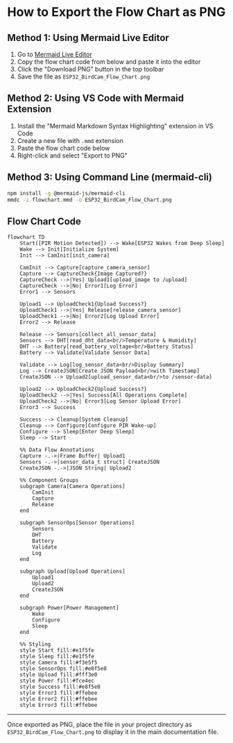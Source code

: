 # How to Export the Flow Chart as PNG

## Method 1: Using Mermaid Live Editor

1. Go to [Mermaid Live Editor](https://mermaid.live/)
2. Copy the flow chart code from below and paste it into the editor
3. Click the "Download PNG" button in the top toolbar
4. Save the file as `ESP32_BirdCam_Flow_Chart.png`

## Method 2: Using VS Code with Mermaid Extension

1. Install the "Mermaid Markdown Syntax Highlighting" extension in VS Code
2. Create a new file with `.mmd` extension
3. Paste the flow chart code below
4. Right-click and select "Export to PNG"

## Method 3: Using Command Line (mermaid-cli)

```bash
npm install -g @mermaid-js/mermaid-cli
mmdc -i flowchart.mmd -o ESP32_BirdCam_Flow_Chart.png
```

## Flow Chart Code

```mermaid
flowchart TD
    Start([PIR Motion Detected]) --> Wake[ESP32 Wakes from Deep Sleep]
    Wake --> Init[Initialize System]
    Init --> CamInit[init_camera]
    
    CamInit --> Capture[capture_camera_sensor]
    Capture --> CaptureCheck{Image Captured?}
    CaptureCheck -->|Yes| Upload1[upload_image to /upload]
    CaptureCheck -->|No| Error1[Log Error]
    Error1 --> Sensors
    
    Upload1 --> UploadCheck1{Upload Success?}
    UploadCheck1 -->|Yes| Release[release_camera_sensor]
    UploadCheck1 -->|No| Error2[Log Upload Error]
    Error2 --> Release
    
    Release --> Sensors[collect_all_sensor_data]
    Sensors --> DHT[read_dht_data<br/>Temperature & Humidity]
    DHT --> Battery[read_battery_voltage<br/>Battery Status]
    Battery --> Validate[Validate Sensor Data]
    
    Validate --> Log[log_sensor_data<br/>Display Summary]
    Log --> CreateJSON[Create JSON Payload<br/>with Timestamp]
    CreateJSON --> Upload2[upload_sensor_data<br/>to /sensor-data]
    
    Upload2 --> UploadCheck2{Upload Success?}
    UploadCheck2 -->|Yes| Success[All Operations Complete]
    UploadCheck2 -->|No| Error3[Log Sensor Upload Error]
    Error3 --> Success
    
    Success --> Cleanup[System Cleanup]
    Cleanup --> Configure[Configure PIR Wake-up]
    Configure --> Sleep[Enter Deep Sleep]
    Sleep --> Start
    
    %% Data Flow Annotations
    Capture -.->|Frame Buffer| Upload1
    Sensors -.->|sensor_data_t struct| CreateJSON
    CreateJSON -.->|JSON String| Upload2
    
    %% Component Groups
    subgraph Camera[Camera Operations]
        CamInit
        Capture
        Release
    end
    
    subgraph SensorOps[Sensor Operations]
        Sensors
        DHT
        Battery
        Validate
        Log
    end
    
    subgraph Upload[Upload Operations]
        Upload1
        Upload2
        CreateJSON
    end
    
    subgraph Power[Power Management]
        Wake
        Configure
        Sleep
    end
    
    %% Styling
    style Start fill:#e1f5fe
    style Sleep fill:#e1f5fe
    style Camera fill:#f3e5f5
    style SensorOps fill:#e8f5e8
    style Upload fill:#fff3e0
    style Power fill:#fce4ec
    style Success fill:#e8f5e8
    style Error1 fill:#ffebee
    style Error2 fill:#ffebee
    style Error3 fill:#ffebee
```

---

Once exported as PNG, place the file in your project directory as `ESP32_BirdCam_Flow_Chart.png` to display it in the main documentation file. 